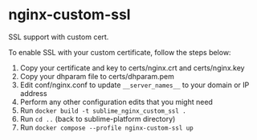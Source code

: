 # nginx-custom-ssl

SSL support with custom cert.

To enable SSL with your custom certificate, follow the steps below:

1. Copy your certificate and key to certs/nginx.crt and certs/nginx.key
2. Copy your dhparam file to certs/dhparam.pem
3. Edit conf/nginx.conf to update `__server_names__` to your domain or IP address
4. Perform any other configuration edits that you might need
5. Run `docker build -t sublime_nginx_custom_ssl .`
6. Run `cd ..` (back to sublime-platform directory)
7. Run `docker compose --profile nginx-custom-ssl up`
